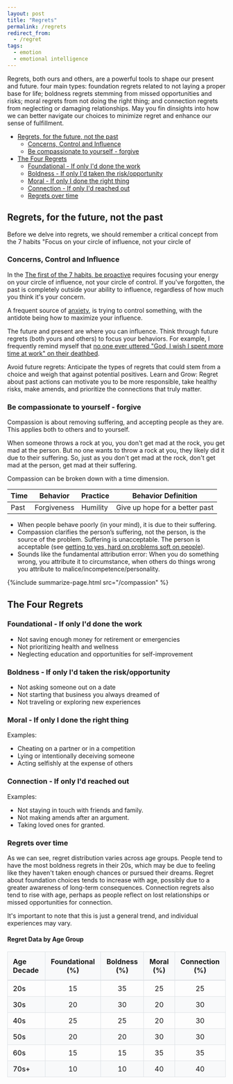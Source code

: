 ```yaml
---
layout: post
title: "Regrets"
permalink: /regrets
redirect_from:
  - /regret
tags:
  - emotion
  - emotional intelligence
---
```


Regrets, both ours and others, are a powerful tools to shape our present and future. four main types: foundation regrets related to not laying a proper base for life; boldness regrets stemming from missed opportunities and risks; moral regrets from not doing the right thing; and connection regrets from neglecting or damaging relationships. May you fin dinsights into how we can better navigate our choices to minimize regret and enhance our sense of fulfillment.

<!-- prettier-ignore-start -->

<!-- vim-markdown-toc-start -->

- [Regrets, for the future, not the past](#regrets-for-the-future-not-the-past)
    - [Concerns, Control and Influence](#concerns-control-and-influence)
    - [Be compassionate to yourself - forgive](#be-compassionate-to-yourself---forgive)
- [The Four Regrets](#the-four-regrets)
    - [Foundational - If only I'd done the work](#foundational---if-only-id-done-the-work)
    - [Boldness - If only I'd taken the risk/opportunity](#boldness---if-only-id-taken-the-riskopportunity)
    - [Moral - If only I done the right thing](#moral---if-only-i-done-the-right-thing)
    - [Connection - If only I'd reached out](#connection---if-only-id-reached-out)
    - [Regrets over time](#regrets-over-time)

<!-- vim-markdown-toc-end -->
<!-- prettier-ignore-end -->

## Regrets, for the future, not the past

Before we delve into regrets, we should remember a critical concept from the 7 habits "Focus on your circle of influence, not your circle of

### Concerns, Control and Influence

In the [The first of the 7 habits, be proactive](/7h-c1) requires focusing your energy on your circle of influence, not your circle of control. If you've forgotten, the past is completely outside your ability to influence, regardless of how much you think it's your concern.

A frequent source of [anxiety](/mental-pain), is trying to control something, with the antidote being how to maximize your influence.

The future and present are where you can influence. Think through future regrets (both yours and others) to focus your behaviors. For example, I frequently remind myself that [no one ever uttered "God, I wish I spent more time at work" on their deathbed](/wlb-manifesto).

Avoid future regrets: Anticipate the types of regrets that could stem from a choice and weigh that against potential positives.
Learn and Grow: Regret about past actions can motivate you to be more responsible, take healthy risks, make amends, and prioritize the connections that truly matter.

### Be compassionate to yourself - forgive

Compassion is about removing suffering, and accepting people as they are. This applies both to others and to yourself.

When someone throws a rock at you, you don't get mad at the rock, you get mad at the person. But no one wants to throw a rock at you, they likely did it due to their suffering. So, just as you don't get mad at the rock, don't get mad at the person, get mad at their suffering.

Compassion can be broken down with a time dimension.

| Time | Behavior    | Practice | Behavior Definition            |
| ---- | ----------- | -------- | ------------------------------ |
| Past | Forgiveness | Humility | Give up hope for a better past |

- When people behave poorly (in your mind), it is due to their suffering.
- Compassion clarifies the person’s suffering, not the person, is the source of the problem. Suffering is unacceptable. The person is acceptable (see [getting to yes, hard on problems soft on people](/gty)).
- Sounds like the fundamental attribution error: When you do something wrong, you attribute it to circumstance, when others do things wrong you attribute to malice/incompetence/personality.

{%include summarize-page.html src="/compassion" %}

## The Four Regrets

### Foundational - If only I'd done the work

- Not saving enough money for retirement or emergencies
- Not prioritizing health and wellness
- Neglecting education and opportunities for self-improvement

### Boldness - If only I'd taken the risk/opportunity

- Not asking someone out on a date
- Not starting that business you always dreamed of
- Not traveling or exploring new experiences

### Moral - If only I done the right thing

Examples:

- Cheating on a partner or in a competition
- Lying or intentionally deceiving someone
- Acting selfishly at the expense of others

### Connection - If only I'd reached out

Examples:

- Not staying in touch with friends and family.
- Not making amends after an argument.
- Taking loved ones for granted.

### Regrets over time

As we can see, regret distribution varies across age groups. People tend to have the most boldness regrets in their 20s, which may be due to feeling like they haven't taken enough chances or pursued their dreams. Regret about foundation choices tends to increase with age, possibly due to a greater awareness of long-term consequences. Connection regrets also tend to rise with age, perhaps as people reflect on lost relationships or missed opportunities for connection.

It's important to note that this is just a general trend, and individual experiences may vary.

#### Regret Data by Age Group

<table id="regrets-data-table" style="margin: 20px auto; border-collapse: collapse; width: 100%; max-width: 600px;">
  <thead>
    <tr style="background-color: #f8f9fa; border-bottom: 2px solid #dee2e6;">
      <th style="padding: 12px; text-align: left; border: 1px solid #dee2e6;">Age Decade</th>
      <th style="padding: 12px; text-align: center; border: 1px solid #dee2e6;">Foundational (%)</th>
      <th style="padding: 12px; text-align: center; border: 1px solid #dee2e6;">Boldness (%)</th>
      <th style="padding: 12px; text-align: center; border: 1px solid #dee2e6;">Moral (%)</th>
      <th style="padding: 12px; text-align: center; border: 1px solid #dee2e6;">Connection (%)</th>
    </tr>
  </thead>
  <tbody>
    <tr>
      <td style="padding: 8px 12px; border: 1px solid #dee2e6; font-weight: 500;">20s</td>
      <td style="padding: 8px 12px; border: 1px solid #dee2e6; text-align: center;" data-regret="foundational" data-age="20s">15</td>
      <td style="padding: 8px 12px; border: 1px solid #dee2e6; text-align: center;" data-regret="boldness" data-age="20s">35</td>
      <td style="padding: 8px 12px; border: 1px solid #dee2e6; text-align: center;" data-regret="moral" data-age="20s">25</td>
      <td style="padding: 8px 12px; border: 1px solid #dee2e6; text-align: center;" data-regret="connection" data-age="20s">25</td>
    </tr>
    <tr style="background-color: #f8f9fa;">
      <td style="padding: 8px 12px; border: 1px solid #dee2e6; font-weight: 500;">30s</td>
      <td style="padding: 8px 12px; border: 1px solid #dee2e6; text-align: center;" data-regret="foundational" data-age="30s">20</td>
      <td style="padding: 8px 12px; border: 1px solid #dee2e6; text-align: center;" data-regret="boldness" data-age="30s">30</td>
      <td style="padding: 8px 12px; border: 1px solid #dee2e6; text-align: center;" data-regret="moral" data-age="30s">20</td>
      <td style="padding: 8px 12px; border: 1px solid #dee2e6; text-align: center;" data-regret="connection" data-age="30s">30</td>
    </tr>
    <tr>
      <td style="padding: 8px 12px; border: 1px solid #dee2e6; font-weight: 500;">40s</td>
      <td style="padding: 8px 12px; border: 1px solid #dee2e6; text-align: center;" data-regret="foundational" data-age="40s">25</td>
      <td style="padding: 8px 12px; border: 1px solid #dee2e6; text-align: center;" data-regret="boldness" data-age="40s">25</td>
      <td style="padding: 8px 12px; border: 1px solid #dee2e6; text-align: center;" data-regret="moral" data-age="40s">20</td>
      <td style="padding: 8px 12px; border: 1px solid #dee2e6; text-align: center;" data-regret="connection" data-age="40s">30</td>
    </tr>
    <tr style="background-color: #f8f9fa;">
      <td style="padding: 8px 12px; border: 1px solid #dee2e6; font-weight: 500;">50s</td>
      <td style="padding: 8px 12px; border: 1px solid #dee2e6; text-align: center;" data-regret="foundational" data-age="50s">20</td>
      <td style="padding: 8px 12px; border: 1px solid #dee2e6; text-align: center;" data-regret="boldness" data-age="50s">20</td>
      <td style="padding: 8px 12px; border: 1px solid #dee2e6; text-align: center;" data-regret="moral" data-age="50s">30</td>
      <td style="padding: 8px 12px; border: 1px solid #dee2e6; text-align: center;" data-regret="connection" data-age="50s">30</td>
    </tr>
    <tr>
      <td style="padding: 8px 12px; border: 1px solid #dee2e6; font-weight: 500;">60s</td>
      <td style="padding: 8px 12px; border: 1px solid #dee2e6; text-align: center;" data-regret="foundational" data-age="60s">15</td>
      <td style="padding: 8px 12px; border: 1px solid #dee2e6; text-align: center;" data-regret="boldness" data-age="60s">15</td>
      <td style="padding: 8px 12px; border: 1px solid #dee2e6; text-align: center;" data-regret="moral" data-age="60s">35</td>
      <td style="padding: 8px 12px; border: 1px solid #dee2e6; text-align: center;" data-regret="connection" data-age="60s">35</td>
    </tr>
    <tr style="background-color: #f8f9fa;">
      <td style="padding: 8px 12px; border: 1px solid #dee2e6; font-weight: 500;">70s+</td>
      <td style="padding: 8px 12px; border: 1px solid #dee2e6; text-align: center;" data-regret="foundational" data-age="70s+">10</td>
      <td style="padding: 8px 12px; border: 1px solid #dee2e6; text-align: center;" data-regret="boldness" data-age="70s+">10</td>
      <td style="padding: 8px 12px; border: 1px solid #dee2e6; text-align: center;" data-regret="moral" data-age="70s+">40</td>
      <td style="padding: 8px 12px; border: 1px solid #dee2e6; text-align: center;" data-regret="connection" data-age="70s+">40</td>
    </tr>
  </tbody>
</table>

<script src="https://cdnjs.cloudflare.com/ajax/libs/Chart.js/3.6.2/chart.min.js" integrity="sha512-tMabqarPtykgDtdtSqCL3uLVM0gS1ZkUAVhRFu1vSEFgvB73niFQWJuvviDyBGBH22Lcau4rHB5p2K2T0Xvr6Q==" crossorigin="anonymous" referrerpolicy="no-referrer"></script>

<canvas id="chart-regrets-over-time" style="height: 400px;"></canvas>

<script>
defer(() => {
  const canvas = document.getElementById("chart-regrets-over-time");
  if (!canvas) {
    console.error("Chart canvas not found");
    return;
  }
  
  // Extract data from the table
  const table = document.getElementById("regrets-data-table");
  if (!table) {
    console.error("Data table not found");
    return;
  }
  
  // Get age labels from first column
  const ageLabels = [];
  const rows = table.querySelectorAll("tbody tr");
  rows.forEach(row => {
    const ageCell = row.querySelector("td:first-child");
    if (ageCell) {
      ageLabels.push(ageCell.textContent.trim());
    }
  });
  
  // Extract data for each regret type
  const regretTypes = ['foundational', 'boldness', 'moral', 'connection'];
  const datasets = [];
  
  regretTypes.forEach((regretType, index) => {
    const data = [];
    rows.forEach(row => {
      const cell = row.querySelector(`[data-regret="${regretType}"]`);
      if (cell) {
        data.push(parseInt(cell.textContent.trim()));
      }
    });
    
    // Define colors for each regret type
    const colors = [
      { bg: 'rgba(255, 99, 132, 0.2)', border: 'rgba(255, 99, 132, 1)' },   // Foundational - Red
      { bg: 'rgba(54, 162, 235, 0.2)', border: 'rgba(54, 162, 235, 1)' },   // Boldness - Blue
      { bg: 'rgba(255, 206, 86, 0.2)', border: 'rgba(255, 206, 86, 1)' },   // Moral - Yellow
      { bg: 'rgba(75, 192, 192, 0.2)', border: 'rgba(75, 192, 192, 1)' }    // Connection - Green
    ];
    
    datasets.push({
      label: regretType.charAt(0).toUpperCase() + regretType.slice(1),
      data: data,
      backgroundColor: colors[index].bg,
      borderColor: colors[index].border,
      borderWidth: 2,
      tension: 0.4,
      fill: false
    });
  });
  
  const myChart = new Chart(canvas, {
    type: 'line',
    data: {
      labels: ageLabels,
      datasets: datasets
    },
    options: {
      plugins: {
        title: {
          display: true,
          text: 'Regret Distribution by Age Group (%)',
          font: {
            size: 16,
            weight: 'bold'
          }
        },
        legend: {
          display: true,
          position: 'top',
          labels: {
            usePointStyle: true,
            boxWidth: 20,
            padding: 15
          }
        },
        tooltip: {
          mode: 'index',
          intersect: false,
          callbacks: {
            label: function(context) {
              return context.dataset.label + ': ' + context.parsed.y + '%';
            }
          }
        }
      },
      responsive: true,
      maintainAspectRatio: false,
      scales: {
        y: {
          beginAtZero: true,
          max: 45,
          title: {
            display: true,
            text: 'Percentage (%)',
            font: {
              size: 14,
              weight: 'bold'
            }
          },
          ticks: {
            callback: function(value) {
              return value + '%';
            }
          },
          grid: {
            display: true,
            color: 'rgba(0, 0, 0, 0.1)'
          }
        },
        x: {
          title: {
            display: true,
            text: 'Age Decade',
            font: {
              size: 14,
              weight: 'bold'
            }
          },
          grid: {
            display: false
          }
        }
      },
      interaction: {
        mode: 'index',
        intersect: false
      }
    }
  });
});
</script>
